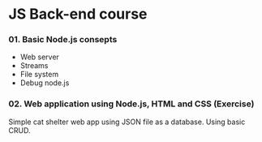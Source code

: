 # JS Back-end course

### 01. Basic Node.js consepts

- Web server
- Streams
- File system
- Debug node.js

### 02. Web application using Node.js, HTML and CSS (Exercise)

Simple cat shelter web app using JSON file as a database. Using basic CRUD.
